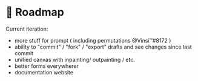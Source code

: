 # 🚀 Roadmap

Current iteration:

* more stuff for prompt ( including permutations @Vinsi™#8172 )
* ability to "commit" / "fork" / "export" drafts and see changes since last commit
* unified canvas with inpainting/ outpainting / etc.
* better forms everywherer
* documentation website